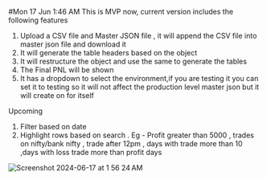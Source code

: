 #Mon 17 Jun 1:46 AM
This is MVP now, current version includes the following features
1. Upload a CSV file and Master JSON file , it will append the CSV file into master json file and download it
2. It will generate the table headers based on the object
3. It will restructure the object and use the same to generate the tables
4. The Final PNL will be shown
5. It has a dropdown to select the environment,if you are testing it you can set it to testing so it will not affect the production level master json but it will create on for itself

Upcoming
1. Filter based on date
2. Highlight rows based on search . Eg - Profit greater than 5000 , trades on nifty/bank nifty , trade after 12pm , days with trade more than 10 ,days with loss trade more than profit days

![Screenshot 2024-06-17 at 1 56 24 AM](https://github.com/prakash-dey/Trading_journal_creator/assets/91982512/a103c7cd-384c-4eee-98f7-ea4c70db4276)
